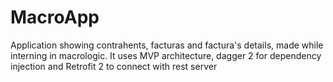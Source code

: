 # MacroApp
Application showing contrahents, facturas and factura's details, made while interning in macrologic.
It uses MVP architecture, dagger 2 for dependency injection and Retrofit 2 to connect with rest server
